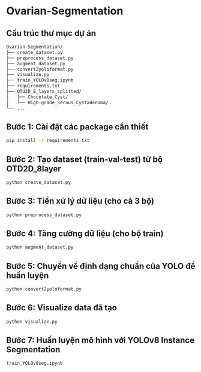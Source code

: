 # Ovarian-Segmentation
## Cấu trúc thư mục dự án 
```bash
Ovarian-Segmentation/
├── create_dataset.py
├── preprocess_dataset.py
├── augment_dataset.py
├── convert2yoloformat.py
├── visualize.py
├── train_YOLOv8seg.ipynb
├── requirements.txt
├── OTU2D_8_layers_splitted/
│   ├── Chocolate_Cyst/
│   └── High-grade_Serous_Cystadenoma/
└── ...
```
## Bước 1: Cài đặt các package cần thiết 
```bash
pip install -r requirements.txt 
```
## Bước 2: Tạo dataset (train-val-test) từ bộ OTD2D_8layer 
```python
python create_dataset.py
```
## Bước 3: Tiền xử lý dữ liệu (cho cả 3 bộ) 
```python
python preprocess_dataset.py
```
## Bước 4: Tăng cường dữ liệu (cho bộ train) 
```python
python augment_dataset.py
```
## Bước 5: Chuyển về định dạng chuẩn của YOLO để huấn luyện  
```python
python convert2yoloformat.py
```
## Bước 6: Visualize data đã tạo  
```python
python visualize.py
```

## Bước 7: Huấn luyện mô hình với YOLOv8 Instance Segmentation 
```bash
train_YOLOv8seg.ipynb 
```